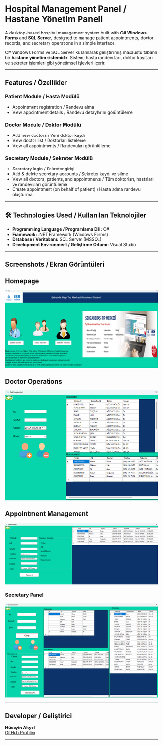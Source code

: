 #  Hospital Management Panel / Hastane Yönetim Paneli

A desktop-based hospital management system built with **C# Windows Forms** and **SQL Server**, designed to manage patient appointments, doctor records, and secretary operations in a simple interface.

C# Windows Forms ve SQL Server kullanılarak geliştirilmiş masaüstü tabanlı bir **hastane yönetim sistemidir**. Sistem; hasta randevuları, doktor kayıtları ve sekreter işlemleri gibi yönetimsel işlevleri içerir.

---

##  Features / Özellikler

###  Patient Module / Hasta Modülü
- Appointment registration / Randevu alma
- View appointment details / Randevu detaylarını görüntüleme

###  Doctor Module / Doktor Modülü
- Add new doctors / Yeni doktor kaydı
- View doctor list / Doktorları listeleme
- View all appointments / Randevuları görüntüleme

###  Secretary Module / Sekreter Modülü
- Secretary login / Sekreter girişi
- Add & delete secretary accounts / Sekreter kaydı ve silme
- View all doctors, patients, and appointments / Tüm doktorları, hastaları ve randevuları görüntüleme
- Create appointment (on behalf of patient) / Hasta adına randevu oluşturma

---

## 🛠 Technologies Used / Kullanılan Teknolojiler

- **Programming Language / Programlama Dili:** C#
- **Framework:** .NET Framework (Windows Forms)
- **Database / Veritabanı:** SQL Server (MSSQL)
- **Development Environment / Geliştirme Ortamı:** Visual Studio

---

##  Screenshots / Ekran Görüntüleri

##  Homepage
![Homepage](screenshots/homepage.png)

##  Doctor Operations
![DoctorPage](screenshots/doctorpage.png)

##  Appointment Management
![AppointmentPage](screenshots/appointmentpage.png)

### Secretary Panel
![SecretaryPage](screenshots/secretarypage.png)


---

##  Developer / Geliştirici

**Hüseyin Akyol**  
[GitHub Profilim](https://github.com/Huseyinnakyolll)

---

